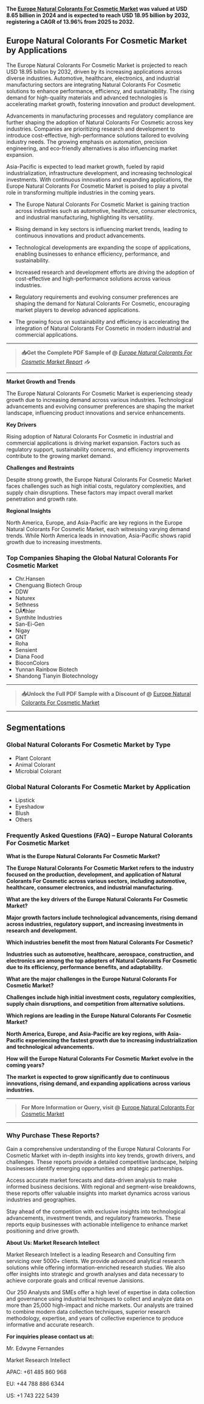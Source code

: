 <p><strong>The <a href="https://www.marketresearchintellect.com/download-sample/?rid=945142&amp;utm_source=Pulse-April-Europe&amp;utm_medium=852">Europe Natural Colorants For Cosmetic Market</a> was valued at USD 8.65 billion in 2024 and is expected to reach USD 18.95 billion by 2032, registering a CAGR of 13.96% from 2025 to 2032.</strong></p><h2>Europe Natural Colorants For Cosmetic Market by Applications&nbsp;</h2><p><p>The Europe Natural Colorants For Cosmetic Market is projected to reach USD 18.95 billion by 2032, driven by its increasing applications across diverse industries. Automotive, healthcare, electronics, and industrial manufacturing sectors are integrating Natural Colorants For Cosmetic solutions to enhance performance, efficiency, and sustainability. The rising demand for high-quality materials and advanced technologies is accelerating market growth, fostering innovation and product development.</p><p>Advancements in manufacturing processes and regulatory compliance are further shaping the adoption of Natural Colorants For Cosmetic across key industries. Companies are prioritizing research and development to introduce cost-effective, high-performance solutions tailored to evolving industry needs. The growing emphasis on automation, precision engineering, and eco-friendly alternatives is also influencing market expansion.</p><p>Asia-Pacific is expected to lead market growth, fueled by rapid industrialization, infrastructure development, and increasing technological investments. With continuous innovations and expanding applications, the Europe Natural Colorants For Cosmetic Market is poised to play a pivotal role in transforming multiple industries in the coming years.</p></p><ul><li><p>The Europe Natural Colorants For Cosmetic Market is gaining traction across industries such as automotive, healthcare, consumer electronics, and industrial manufacturing, highlighting its versatility.</p></li><li><p>Rising demand in key sectors is influencing market trends, leading to continuous innovations and product advancements.</p></li><li><p>Technological developments are expanding the scope of applications, enabling businesses to enhance efficiency, performance, and sustainability.</p></li><li><p>Increased research and development efforts are driving the adoption of cost-effective and high-performance solutions across various industries.</p></li><li><p>Regulatory requirements and evolving consumer preferences are shaping the demand for Natural Colorants For Cosmetic, encouraging market players to develop advanced applications.</p></li><li><p>The growing focus on sustainability and efficiency is accelerating the integration of Natural Colorants For Cosmetic in modern industrial and commercial applications.</p></li></ul><hr /><blockquote><p><strong><span class="font-[700]">📥Get the Complete PDF Sample of @ </span></strong><em><span class="font-[700]"><a href="https://www.marketresearchintellect.com/download-sample/?rid=945142&amp;utm_source=Pulse-April-Europe&amp;utm_medium=852" target="_blank" data-tracking-control-name="article-ssr-frontend-pulse_little-text-block" data-tracking-will-navigate="" data-test-link="">Europe Natural Colorants For Cosmetic Market Report</a>&nbsp;📥</span></em></p></blockquote><hr /><p class="" data-start="77" data-end="360"><strong data-start="77" data-end="105">Market Growth and Trends</strong></p><p class="" data-start="77" data-end="360">The Europe Natural Colorants For Cosmetic Market is experiencing steady growth due to increasing demand across various industries. Technological advancements and evolving consumer preferences are shaping the market landscape, influencing product innovations and service enhancements.</p><p class="" data-start="362" data-end="606"><strong data-start="362" data-end="377">Key Drivers</strong></p><p class="" data-start="362" data-end="606">Rising adoption of Natural Colorants For Cosmetic in industrial and commercial applications is driving market expansion. Factors such as regulatory support, sustainability concerns, and efficiency improvements contribute to the growing market demand.</p><p class="" data-start="608" data-end="849"><strong data-start="608" data-end="637">Challenges and Restraints</strong></p><p class="" data-start="608" data-end="849">Despite strong growth, the Europe Natural Colorants For Cosmetic Market faces challenges such as high initial costs, regulatory complexities, and supply chain disruptions. These factors may impact overall market penetration and growth rate.</p><p class="" data-start="851" data-end="1095"><strong data-start="851" data-end="872">Regional Insights</strong></p><p class="" data-start="851" data-end="1095">North America, Europe, and Asia-Pacific are key regions in the Europe Natural Colorants For Cosmetic Market, each witnessing varying demand trends. While North America leads in innovation, Asia-Pacific shows rapid growth due to increasing investments.</p><p><h3>Top Companies Shaping the Global Natural Colorants For Cosmetic Market </h3><ul><li>Chr.Hansen</li><li>Chenguang Biotech Group</li><li>DDW</li><li>Naturex</li><li>Sethness</li><li>DÃ¶hler</li><li>Synthite Industries</li><li>San-Ei-Gen</li><li>Nigay</li><li>GNT</li><li>Roha</li><li>Sensient</li><li>Diana Food</li><li>BioconColors</li><li>Yunnan Rainbow Biotech</li><li>Shandong Tianyin Biotechnology</li></ul></p><hr /><blockquote><p><strong>📥Unlock the Full PDF Sample with a Discount of @</strong> <a href="https://www.marketresearchintellect.com/ask-for-discount/?rid=945142&amp;utm_source=Pulse-April-Europe&amp;utm_medium=852">Europe Natural Colorants For Cosmetic Market</a></p></blockquote><hr /><p><h2>Segmentations</h2><h3>Global Natural Colorants For Cosmetic Market by Type</h3><ul><li>Plant Colorant</li><li>Animal Colorant</li><li>Microbial Colorant</li></ul><h3>Global Natural Colorants For Cosmetic Market by Application</h3><ul><li>Lipstick</li><li>Eyeshadow</li><li>Blush</li><li>Others</li></ul></p><h3><strong>Frequently Asked Questions (FAQ) &ndash; Europe Natural Colorants For Cosmetic Market</strong></h3><p><strong>What is the Europe Natural Colorants For Cosmetic Market?</strong></p><p><strong>The Europe Natural Colorants For Cosmetic Market refers to the industry focused on the production, development, and application of Natural Colorants For Cosmetic across various sectors, including automotive, healthcare, consumer electronics, and industrial manufacturing.</strong></p><p><strong>What are the key drivers of the Europe Natural Colorants For Cosmetic Market?</strong></p><p><strong>Major growth factors include technological advancements, rising demand across industries, regulatory support, and increasing investments in research and development.</strong></p><p><strong>Which industries benefit the most from Natural Colorants For Cosmetic?</strong></p><p><strong>Industries such as automotive, healthcare, aerospace, construction, and electronics are among the top adopters of Natural Colorants For Cosmetic due to its efficiency, performance benefits, and adaptability.</strong></p><p><strong>What are the major challenges in the Europe Natural Colorants For Cosmetic Market?</strong></p><p><strong>Challenges include high initial investment costs, regulatory complexities, supply chain disruptions, and competition from alternative solutions.</strong></p><p><strong>Which regions are leading in the Europe Natural Colorants For Cosmetic Market?</strong></p><p><strong>North America, Europe, and Asia-Pacific are key regions, with Asia-Pacific experiencing the fastest growth due to increasing industrialization and technological advancements.</strong></p><p><strong>How will the Europe Natural Colorants For Cosmetic Market evolve in the coming years?</strong></p><p><strong>The market is expected to grow significantly due to continuous innovations, rising demand, and expanding applications across various industries.</strong></p><hr /><blockquote><p><span class="font-[700]"><strong>For More Information or Query, visit&nbsp;@</strong>&nbsp;</span><span class="font-[700]"><a href="https://www.marketresearchintellect.com/product/global-natural-colorants-for-cosmetic-market/?utm_source=Linkedin&utm_medium=852" target="_blank" data-tracking-control-name="article-ssr-frontend-pulse_little-text-block" data-tracking-will-navigate="" data-test-link="">Europe Natural Colorants For Cosmetic Market</a></span></p></blockquote><hr /><h3><strong data-start="0" data-end="31">Why Purchase These Reports?</strong></h3><p class="" data-start="35" data-end="297">Gain a comprehensive understanding of the Europe Natural Colorants For Cosmetic Market with in-depth insights into key trends, growth drivers, and challenges. These reports provide a detailed competitive landscape, helping businesses identify emerging opportunities and strategic partnerships.</p><p class="" data-start="299" data-end="540">Access accurate market forecasts and data-driven analysis to make informed business decisions. With regional and segment-wise breakdowns, these reports offer valuable insights into market dynamics across various industries and geographies.</p><p class="" data-start="542" data-end="784">Stay ahead of the competition with exclusive insights into technological advancements, investment trends, and regulatory frameworks. These reports equip businesses with actionable intelligence to enhance market positioning and drive growth.</p><p><strong><span class="font-[700]">About Us: Market Research Intellect</span></strong></p><p><span class="">Market Research Intellect is a leading Research and Consulting firm servicing over 5000+ clients. We provide advanced analytical research solutions while offering information-enriched research studies.&nbsp;</span>We also offer insights into strategic and growth analyses and data necessary to achieve corporate goals and critical revenue Janisions.</p><p><span class="">Our 250 Analysts and SMEs offer a high level of expertise in data collection and governance using industrial techniques to collect and analyze data on more than 25,000 high-impact and niche markets. Our analysts are trained to combine modern data collection techniques, superior research methodology, expertise, and years of collective experience to produce informative and accurate research.</span></p><p><strong>For inquiries please contact us at:</strong></p><p>Mr. Edwyne Fernandes</p><p>Market Research Intellect</p><p>APAC: +61 485 860 968</p><p>EU: +44 788 886 6344</p><p>US: +1 743 222 5439</p>